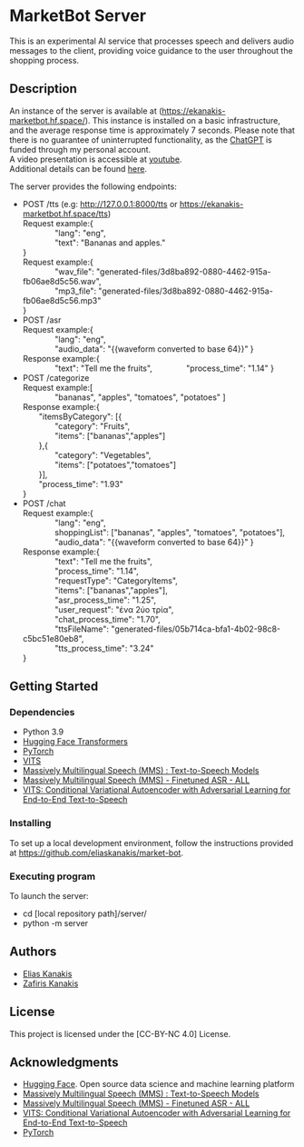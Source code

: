 # MarketBot Server

This is an experimental AI service that processes speech and delivers audio messages to the client, providing voice guidance to the user throughout the shopping process.

## Description

An instance of the server is available at (https://ekanakis-marketbot.hf.space/). This instance is installed on a basic infrastructure, and the average response time is approximately 7 seconds.
Please note that there is no guarantee of uninterrupted functionality, as the [ChatGPT](https://chat.openai.com/) is funded through my personal account.  
A video presentation is accessible at [youtube](https://www.youtube.com/watch?v=-pK0CueuXKM).  
Additional details can be found [here](https://www.linkedin.com/pulse/chatbot-offers-voice-guidance-during-shopping-process-kanakis-pmp%3FtrackingId=ZFcidBoXQF6q7GCCFa9C%252Bg%253D%253D/?trackingId=ZFcidBoXQF6q7GCCFa9C%2Bg%3D%3D).  

The server provides the following endpoints:
* POST /tts (e.g: http://127.0.0.1:8000/tts or https://ekanakis-marketbot.hf.space/tts)  
Request example:{  
    "lang": "eng",  
    "text": "Bananas and apples."  
}  
Request example:{  
    "wav_file": "generated-files/3d8ba892-0880-4462-915a-fb06ae8d5c56.wav",  
    "mp3_file": "generated-files/3d8ba892-0880-4462-915a-fb06ae8d5c56.mp3"  
}
* POST /asr  
Request example:{  
    "lang": "eng",  
    "audio_data": "{{waveform converted to base 64}}"
}  
Response example:{  
    "text": "Tell me the fruits",
    "process_time": "1.14"
}
* POST /categorize  
Request example:[  
    "bananas", "apples", "tomatoes", "potatoes"
]  
Response example:{  
  "itemsByCategory": [{  
    "category": "Fruits",  
    "items": ["bananas","apples"]  
  },{  
    "category": "Vegetables",  
    "items": ["potatoes","tomatoes"]  
  }],    
  "process_time": "1.93"  
}
* POST /chat  
Request example:{  
    "lang": "eng",  
    shoppingList": ["bananas", "apples", "tomatoes", "potatoes"],  
    "audio_data": "{{waveform converted to base 64}}"
}  
Response example:{  
    "text": "Tell me the fruits",  
    "process_time": "1.14",  
    "requestType": "CategoryItems",  
    "items": ["bananas","apples"],  
    "asr_process_time": "1.25",  
    "user_request": "ένα 2ύο τρία",  
    "chat_process_time": "1.70",  
    "ttsFileName": "generated-files/05b714ca-bfa1-4b02-98c8-c5bc51e80eb8",  
    "tts_process_time": "3.24"  
}

## Getting Started

### Dependencies

* Python 3.9
* [Hugging Face Transformers](https://huggingface.co/)
* [PyTorch](https://pytorch.org/)
* [VITS](https://github.com/jaywalnut310/vits)
* [Massively Multilingual Speech (MMS) : Text-to-Speech Models](https://huggingface.co/facebook/mms-tts)
* [Massively Multilingual Speech (MMS) - Finetuned ASR - ALL](https://huggingface.co/facebook/mms-1b-all)
* [VITS: Conditional Variational Autoencoder with Adversarial Learning for End-to-End Text-to-Speech](https://github.com/jaywalnut310/vits)

### Installing

To set up a local development environment, follow the instructions provided at  https://github.com/eliaskanakis/market-bot.  

### Executing program

To launch the server:
* cd [local repository path]/server/
* python -m server

## Authors

* [Elias Kanakis](https://www.linkedin.com/in/elias-kanakis/)
* [Zafiris Kanakis](https://www.linkedin.com/in/zafeiris-kanakis-759818271/)

## License

This project is licensed under the [CC-BY-NC 4.0] License. 

## Acknowledgments

* [Hugging Face](https://huggingface.co/). Open source data science and machine learning platform
* [Massively Multilingual Speech (MMS) : Text-to-Speech Models](https://huggingface.co/facebook/mms-tts)
* [Massively Multilingual Speech (MMS) - Finetuned ASR - ALL](https://huggingface.co/facebook/mms-1b-all)
* [VITS: Conditional Variational Autoencoder with Adversarial Learning for End-to-End Text-to-Speech](https://github.com/jaywalnut310/vits)
* [PyTorch](https://pytorch.org/)